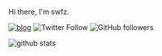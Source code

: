 Hi there, I'm swfz.

[![blog](https://img.shields.io/badge/-blog-blue)](https://swfz.hatenablog.com/)
![Twitter Follow](https://img.shields.io/twitter/follow/swfz?label=Follow)
![GitHub followers](https://img.shields.io/github/followers/swfz?label=Follow&style=social)

![github stats](https://github-readme-stats.vercel.app/api?username=swfz&show_icons=true)
